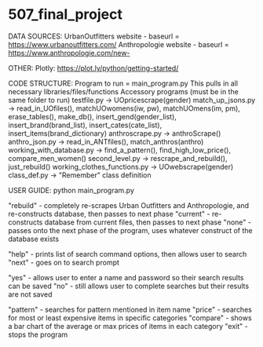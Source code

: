 # 507_final_project

DATA SOURCES: 
UrbanOutfitters website - baseurl = https://www.urbanoutfitters.com/
Anthropologie website - baseurl = https://www.anthropologie.com/new-

OTHER: 
Plotly: https://plot.ly/python/getting-started/

CODE STRUCTURE: 
Program to run = main_program.py 
	This pulls in all necessary libraries/files/functions
Accessory programs (must be in the same folder to run)
	testfile.py -> UOpricescrape(gender)
	match_up_jsons.py -> read_in_UOfiles(), matchUOwomens(iw, pw), matchUOmens(im, pm), erase_tables(), make_db(), 
			     insert_gend(gender_list), insert_brand(brand_list), insert_cates(cate_list), insert_items(brand_dictionary)
	anthroscrape.py -> anthroScrape()
	anthro_json.py -> read_in_ANTfiles(), match_anthros(anthro)
	working_with_database.py -> find_a_pattern(), find_high_low_price(), compare_men_women()
	second_level.py -> rescrape_and_rebuild(), just_rebuild()
	working_clothes_functions.py -> UOwebscrape(gender)
	class_def.py -> "Remember" class definition

USER GUIDE: 
<command line> python main_program.py

"rebuild" - completely re-scrapes Urban Outfitters and Anthropologie, and re-constructs database, then passes to next phase
"current" - re-constructs database from current files, then passes to next phase
"none" - passes onto the next phase of the program, uses whatever construct of the database exists

"help" - prints list of search command options, then allows user to search
"next" - goes on to search prompt

"yes" - allows user to enter a name and password so their search results can be saved
"no" - still allows user to complete searches but their results are not saved

"pattern" - searches for pattern mentioned in item name
"price" - searches for most or least expensive items in specific categories
"compare" - shows a bar chart of the average or max prices of items in each category
"exit" - stops the program

